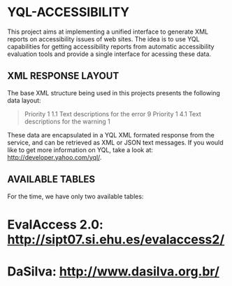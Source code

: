 YQL-ACCESSIBILITY
=================
This project aims at implementing a unified interface to generate XML reports on accessibility issues of web sites. The idea is to use YQL capabilities for getting accessibility reports from automatic accessibility evaluation tools and provide a single interface for acessing these data.

XML RESPONSE LAYOUT
-------------------

The base XML structure being used in this projects presents the following data layout:
> <result>
>     <error>
>       <priority>Priority 1</priority>
>       <checkpoint>1.1</checkpoint>
>       <description>Text descriptions for the error</description>
>       <lines>9</lines>
>     </error> 
>     <warning>
>       <priority>Priority 1</priority>
>       <checkpoint>4.1</checkpoint>
>       <description>Text descriptions for the warning</description>
>       <lines>1</lines> 
>     </warning>
> </result>

These data are encapsulated in a YQL XML formated response from the service, and can be retrieved as XML or JSON text messages. If you would like to get more information on YQL, take a look at: http://developer.yahoo.com/yql/.

AVAILABLE TABLES
----------------

For the time, we have only two available tables:
# EvalAccess 2.0: http://sipt07.si.ehu.es/evalaccess2/
# DaSilva: http://www.dasilva.org.br/
